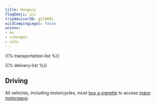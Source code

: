```yaml
---
title: Hungary
flagEmoji: 🇭🇺
tripAdvisorID: g274881
wildCampingLegal: false
unions:
- eu
- schengen
- nato
---
```


{{% transportation-list %}}

{{% delivery-list %}}

## Driving

All vehicles, including motorcycles, must [buy a vignette](https://ematrica.nemzetiutdij.hu/en/vignette-purchase/vehicle-data-vignette-selection) to access [major motorways](https://nemzetiutdij.hu/en/maps).
